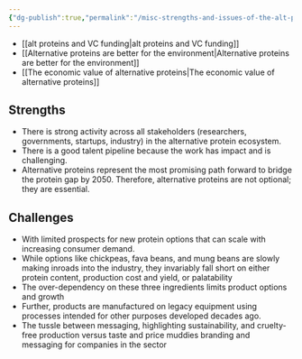 ```yaml
---
{"dg-publish":true,"permalink":"/misc-strengths-and-issues-of-the-alt-protein-sector/","tags":["#alternative_proteins","#plant_based_alternative_proteins"],"created":"2025-10-22T22:53:55.582+01:00","updated":"2025-10-22T22:53:55.583+01:00"}
---
```

 

- [[alt proteins and VC funding\|alt proteins and VC funding]]
- [[Alternative proteins are better for the environment\|Alternative proteins are better for the environment]]
- [[The economic value of alternative proteins\|The economic value of alternative proteins]]
## Strengths
- There is strong activity across all stakeholders (researchers, governments, startups, industry) in the alternative protein ecosystem.
- There is a good talent pipeline because the work has impact and is challenging.
- Alternative proteins represent the most promising path forward to bridge the protein gap by 2050. Therefore, alternative proteins are not optional; they are essential.

## Challenges
- With limited prospects for new protein options that can scale with increasing consumer demand.
- While options like chickpeas, fava beans, and mung beans are slowly making inroads into the industry, they invariably fall short on either protein content, production cost and yield, or palatability
- The over-dependency on these three ingredients limits product options and growth
- Further, products are manufactured on legacy equipment using processes intended for other purposes developed decades ago.
- The tussle between messaging, highlighting sustainability, and cruelty-free production versus taste and price muddies branding and messaging for companies in the sector

